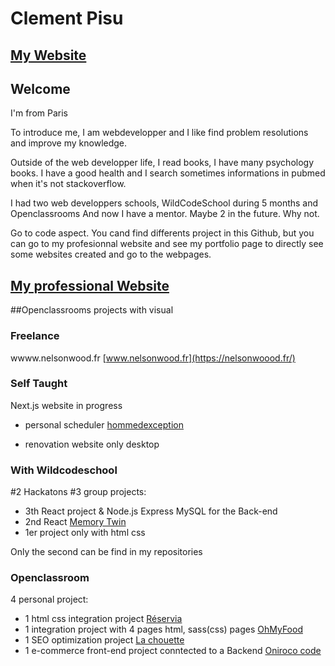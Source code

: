 # Clement Pisu

## [My Website](https://clement-pisu.vercel.app/portfolio)


## Welcome

I'm from Paris

To introduce me, I am webdevelopper and I like find problem resolutions and improve my knowledge.  

Outside of the web developper life, I read books, I have many psychology books. 
I have a good health and I search sometimes informations in pubmed when it's not stackoverflow. 

I had two web developpers schools, WildCodeSchool during 5 months and Openclassrooms
And now I have a mentor. Maybe 2 in the future. Why not.


Go to code aspect.
You cand find differents project in this Github, but you can go to my profesionnal website and see my portfolio page to directly see some websites created and go to the webpages.


## [My professional Website](https://portfolio-web-lovat.vercel.app/)


##Openclassrooms projects with visual

### Freelance 

wwww.nelsonwood.fr [www.nelsonwood.fr](https://nelsonwoood.fr/) 

### Self Taught

Next.js website in progress

- personal scheduler [hommedexception](https://homme-dexception.vercel.app/Clement)

- renovation website only desktop

### With Wildcodeschool

#2 Hackatons
#3 group projects: 
  - 3th React project & Node.js Express MySQL for the  Back-end
  - 2nd React  [Memory Twin](https://memory-twins.vercel.app/)
  - 1er project only with html css 
  
Only the second can be find in my repositories


### Openclassroom
4 personal project:
   - 1 html css integration project [Réservia](https://vehementz.github.io/ClementPisu_2_31032021/)
   - 1 integration project with 4 pages html, sass(css) pages [OhMyFood](https://vehementz.github.io/PisuClement_3_23052021/)
   - 1 SEO optimization project  [La chouette](https://vehementz.github.io/P4_Pisu_Clement/home.html/)
   - 1 e-commerce front-end project conntected to a Backend  [Oniroco code](https://github.com/Vehementz/P5_Pisu_Clement/)
